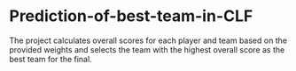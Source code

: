 # Prediction-of-best-team-in-CLF
The project calculates overall scores for each player and team based on the provided weights and selects the team with the highest overall score as the best team for the final.
